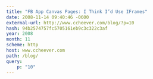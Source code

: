 ```yaml
---
title: "FB App Canvas Pages: I Think I’d Use IFrames"
date: 2008-11-14 09:40:46 -0600
external-url: http://www.ccheever.com/blog/?p=10
hash: 94b2574757fc5705161eb9c3c322c3af
year: 2008
month: 11
scheme: http
host: www.ccheever.com
path: /blog/
query:
    p: "10"
---
```



